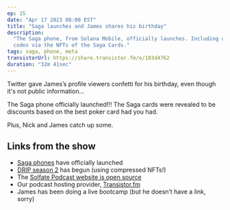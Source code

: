 ```yaml
---
ep: 15
date: "Apr 17 2023 08:00 EST"
title: "Saga launches and James shares his birthday"
description:
  "The Saga phone, from Solana Mobile, officially launches. Including discount
  codes via the NFTs of the Saga Cards."
tags: saga, phone, meta
transistorUrl: https://share.transistor.fm/e/103d4762
duration: "32m 41sec"
---
```


Twitter gave James’s profile viewers confetti for his birthday, even though it's
not public information...

The Saga phone officially launched!!! The Saga cards were revealed to be
discounts based on the best poker card had you had.

Plus, Nick and James catch up some.

## Links from the show

- [Saga phones](https://solanamobile.com) have officially launched
- [DRIP season 2](https://drip.haus) has begun (using compressed NFTs!)
- The
  [Solfate Podcast website is open source](https://github.com/nickfrosty/solfate)
- Our podcast hosting provider, [Transistor.fm](http://Transistor.fm)
- James has been doing a live bootcamp (but he doesn’t have a link, sorry)
